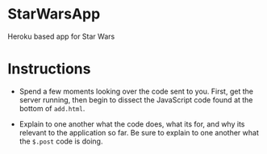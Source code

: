 # StarWarsApp

Heroku based app for Star Wars

# **Instructions**

- Spend a few moments looking over the code sent to you. First, get the server running, then begin to dissect the JavaScript code found at the bottom of `add.html`.

- Explain to one another what the code does, what its for, and why its relevant to the application so far. Be sure to explain to one another what the `$.post` code is doing.
